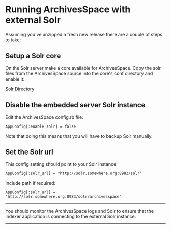 # Running ArchivesSpace with external Solr

Assuming you've unzipped a fresh new release there are a couple of steps to take:

## Setup a Solr core

On the Solr server make a core available for ArchivesSpace. Copy the solr files from the ArchivesSpace source into the core's conf directory and enable it:

[Solr Directory](https://github.com/archivesspace/archivesspace/tree/master/solr)

## Disable the embedded server Solr instance

Edit the ArchivesSpace config.rb file:

```
AppConfig[:enable_solr] = false
```

Note that doing this means that you will have to backup Solr manually.

## Set the Solr url

This config setting should point to your Solr instance:

```
AppConfig[:solr_url] = "http://solr.somewhere.org:8983/solr"
```

Include path if required:

```
AppConfig[:solr_url] = "http://solr.somewhere.org:8983/solr/archivesspace"
```

---

You should monitor the ArchivesSpace logs and Solr to ensure that the indexer application is connecting to the external Solr instance.

---
